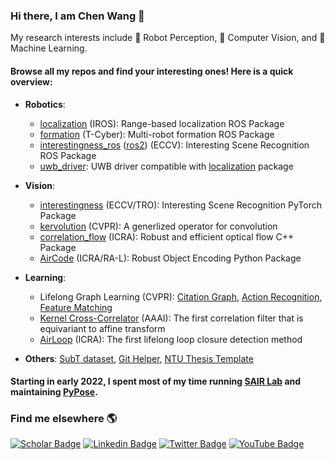### Hi there, I am Chen Wang 👋

My research interests include 🤖 Robot Perception, 👀 Computer Vision, and 📖 Machine Learning.

#### Browse all my repos and find your interesting ones! Here is a quick overview:

- **Robotics**: 
  - [localization](https://github.com/wang-chen/localization) (IROS): Range-based localization ROS Package
  - [formation](https://github.com/wang-chen/formation) (T-Cyber): Multi-robot formation ROS Package
  - [interestingness_ros](https://github.com/wang-chen/interestingness_ros) ([ros2](https://github.com/wang-chen/interestingness_ros2)) (ECCV): Interesting Scene Recognition ROS Package
  - [uwb_driver](https://github.com/wang-chen/uwb_driver): UWB driver compatible with [localization](https://github.com/wang-chen/localization) package

- **Vision**: 
  - [interestingness](https://github.com/wang-chen/interestingness) (ECCV/TRO): Interesting Scene Recognition PyTorch Package
  - [kervolution](https://github.com/wang-chen/kervolution) (CVPR): A generlized operator for convolution
  - [correlation_flow](https://github.com/wang-chen/correlation_flow) (ICRA): Robust and efficient optical flow C++ Package
  - [AirCode](https://github.com/wang-chen/AirCode) (ICRA/RA-L): Robust Object Encoding Python Package

- **Learning**:
  - Lifelong Graph Learning (CVPR): [Citation Graph](https://github.com/wang-chen/LGL), [Action Recognition](https://github.com/wang-chen/lgl-action-recognition), [Feature Matching](https://github.com/wang-chen/lgl-feature-matching)
  - [Kernel Cross-Correlator](https://github.com/wang-chen/KCC) (AAAI): The first correlation filter that is equivariant to affine transform
  - [AirLoop](https://github.com/wang-chen/AirLoop) (ICRA): The first lifelong loop closure detection method

- **Others**: [SubT dataset](https://github.com/wang-chen/SubT), [Git Helper](https://github.com/wang-chen/git), [NTU Thesis Template](https://github.com/wang-chen/thesis_template_ntu)

#### Starting in early 2022, I spent most of my time running [SAIR Lab](https://sairlab.org) and maintaining [PyPose](https://github.com/pypose).


### Find me elsewhere 🌎

[![Scholar Badge](https://img.shields.io/badge/-Google%20Scholar-1ca0f1?style=flat&labelColor=1ca0f1&logo=google-scholar&logoColor=white&link=https://scholar.google.com/citations?user=vZfmKl4AAAAJ&hl=en&oi=sra)](https://scholar.google.com/citations?user=vZfmKl4AAAAJ&hl=en&oi=sra)
[![Linkedin Badge](https://img.shields.io/badge/-LinkedIn-blue?style=flat&logo=Linkedin&logoColor=white&link=https://www.linkedin.com/in/wang-chen/)](https://www.linkedin.com/in/wang-chen/)
[![Twitter Badge](https://img.shields.io/badge/-Twitter-1ca0f1?style=flat&labelColor=1ca0f1&logo=twitter&logoColor=white&link=https://twitter.com/DrChenWang)](https://twitter.com/DrChenWang)
[![YouTube Badge](https://img.shields.io/badge/-YouTube-1ca0f1?style=flat&labelColor=1ca0f1&logo=youtube&logoColor=white&link=https://www.youtube.com/channel/UCA-y9bZJsV9JAHQ9VnRBplg)](https://www.youtube.com/channel/UCA-y9bZJsV9JAHQ9VnRBplg)
